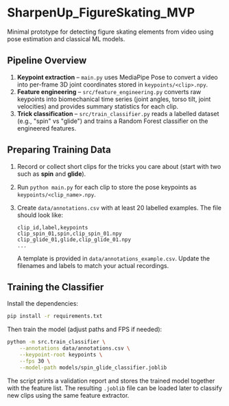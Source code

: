 # SharpenUp_FigureSkating_MVP

Minimal prototype for detecting figure skating elements from video using pose
estimation and classical ML models.

## Pipeline Overview

1. **Keypoint extraction** – `main.py` uses MediaPipe Pose to convert a video
   into per-frame 3D joint coordinates stored in `keypoints/<clip>.npy`.
2. **Feature engineering** – `src/feature_engineering.py` converts raw
   keypoints into biomechanical time series (joint angles, torso tilt, joint
   velocities) and provides summary statistics for each clip.
3. **Trick classification** – `src/train_classifier.py` reads a labelled
   dataset (e.g., "spin" vs "glide") and trains a Random Forest classifier on
   the engineered features.

## Preparing Training Data

1. Record or collect short clips for the tricks you care about (start with two
   such as **spin** and **glide**).
2. Run `python main.py` for each clip to store the pose keypoints as
   `keypoints/<clip_name>.npy`.
3. Create `data/annotations.csv` with at least 20 labelled examples. The file
   should look like:

   ```csv
   clip_id,label,keypoints
   clip_spin_01,spin,clip_spin_01.npy
   clip_glide_01,glide,clip_glide_01.npy
   ...
   ```

   A template is provided in `data/annotations_example.csv`. Update the
   filenames and labels to match your actual recordings.

## Training the Classifier

Install the dependencies:

```bash
pip install -r requirements.txt
```

Then train the model (adjust paths and FPS if needed):

```bash
python -m src.train_classifier \
    --annotations data/annotations.csv \
    --keypoint-root keypoints \
    --fps 30 \
    --model-path models/spin_glide_classifier.joblib
```

The script prints a validation report and stores the trained model together
with the feature list. The resulting `.joblib` file can be loaded later to
classify new clips using the same feature extractor.
